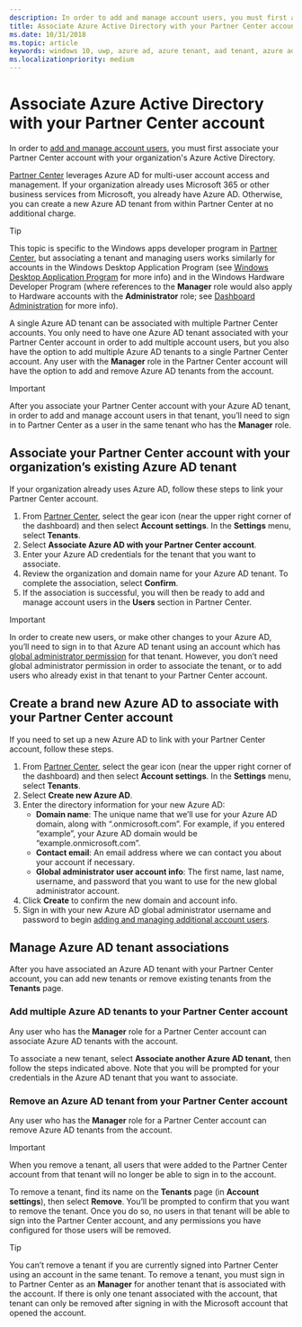 ```yaml
---
description: In order to add and manage account users, you must first associate your Partner Center account with your organization's Azure Active Directory.
title: Associate Azure Active Directory with your Partner Center account
ms.date: 10/31/2018
ms.topic: article
keywords: windows 10, uwp, azure ad, azure tenant, aad tenant, azure ad tenant, tenant management, tenants
ms.localizationpriority: medium
---
```

# Associate Azure Active Directory with your Partner Center account

In order to [add and manage account users](add-users-groups-and-azure-ad-applications.md), you must first associate your Partner Center account with your organization's Azure Active Directory. 

[Partner Center](https://partner.microsoft.com/dashboard) leverages Azure AD for multi-user account access and management. If your organization already uses Microsoft 365 or other business services from Microsoft, you already have Azure AD. Otherwise, you can create a new Azure AD tenant from within Partner Center at no additional charge.

> [!TIP]
> This topic is specific to the Windows apps developer program in [Partner Center](https://partner.microsoft.com/dashboard), but associating a tenant and managing users works similarly for accounts in the Windows Desktop Application Program (see [Windows Desktop Application Program](/windows/desktop/appxpkg/windows-desktop-application-program#add-and-manage-account-users) for more info) and in the Windows Hardware Developer Program (where references to the **Manager** role would also apply to Hardware accounts with the **Administrator** role; see [Dashboard Administration](/windows-hardware/drivers/dashboard/dashboard-administration) for more info).

A single Azure AD tenant can be associated with multiple Partner Center accounts. You only need to have one Azure AD tenant associated with your Partner Center account in order to add multiple account users, but you also have the option to add multiple Azure AD tenants to a single Partner Center account. Any user with the **Manager** role in the Partner Center account will have the option to add and remove Azure AD tenants from the account.

> [!IMPORTANT]
> After you associate your Partner Center account with your Azure AD tenant, in order to add and manage account users in that tenant, you’ll need to sign in to Partner Center as a user in the same tenant who has the **Manager** role.


## Associate your Partner Center account with your organization’s existing Azure AD tenant

If your organization already uses Azure AD, follow these steps to link your Partner Center account.

1.  From [Partner Center](https://partner.microsoft.com/dashboard), select the gear icon (near the upper right corner of the dashboard) and then select **Account settings**. In the **Settings** menu, select **Tenants**.
2.  Select **Associate Azure AD with your Partner Center account**.
3.  Enter your Azure AD credentials for the tenant that you want to associate.
4.  Review the organization and domain name for your Azure AD tenant. To complete the association, select **Confirm**.
5.  If the association is successful, you will then be ready to add and manage account users in the **Users** section in Partner Center.

> [!IMPORTANT]
> In order to create new users, or make other changes to your Azure AD, you’ll need to sign in to that Azure AD tenant using an account which has [global administrator permission](/azure/active-directory/users-groups-roles/directory-assign-admin-roles) for that tenant. However, you don’t need global administrator permission in order to associate the tenant, or to add users who already exist in that tenant to your Partner Center account.


## Create a brand new Azure AD to associate with your Partner Center account

If you need to set up a new Azure AD to link with your Partner Center account, follow these steps.

1.  From [Partner Center](https://partner.microsoft.com/dashboard), select the gear icon (near the upper right corner of the dashboard) and then select **Account settings**. In the **Settings** menu, select **Tenants**.
2.  Select **Create new Azure AD**.
3.  Enter the directory information for your new Azure AD:
    - **Domain name**: The unique name that we’ll use for your Azure AD domain, along with “.onmicrosoft.com”. For example, if you entered “example”, your Azure AD domain would be “example.onmicrosoft.com”.
    - **Contact email**: An email address where we can contact you about your account if necessary.
    - **Global administrator user account info**: The first name, last name, username, and password that you want to use for the new global administrator account.
4.  Click **Create** to confirm the new domain and account info.
5.  Sign in with your new Azure AD global administrator username and password to begin [adding and managing additional account users](add-users-groups-and-azure-ad-applications.md).


## Manage Azure AD tenant associations

After you have associated an Azure AD tenant with your Partner Center account, you can add new tenants or remove existing tenants from the **Tenants** page.


### Add multiple Azure AD tenants to your Partner Center account

Any user who has the **Manager** role for a Partner Center account can associate Azure AD tenants with the account.

To associate a new tenant, select **Associate another Azure AD tenant**, then follow the steps indicated above. Note that you will be prompted for your credentials in the Azure AD tenant that you want to associate.


### Remove an Azure AD tenant from your Partner Center account

Any user who has the **Manager** role for a Partner Center account can remove Azure AD tenants from the account.

> [!IMPORTANT]
> When you remove a tenant, all users that were added to the Partner Center account from that tenant will no longer be able to sign in to the account. 

To remove a tenant, find its name on the **Tenants** page (in **Account settings**), then select **Remove**. You’ll be prompted to confirm that you want to remove the tenant. Once you do so, no users in that tenant will be able to sign into the Partner Center account, and any permissions you have configured for those users will be removed.

> [!TIP]
> You can’t remove a tenant if you are currently signed into Partner Center using an account in the same tenant. To remove a tenant, you must sign in to Partner Center as an **Manager** for another tenant that is associated with the account. If there is only one tenant associated with the account, that tenant can only be removed after signing in with the Microsoft account that opened the account.
